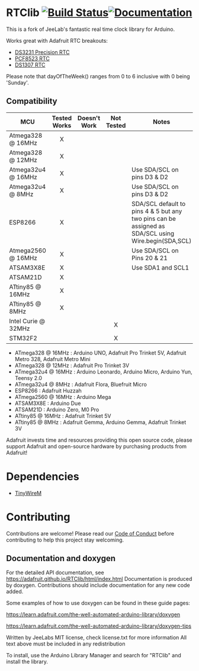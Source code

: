 # RTClib [![Build Status](https://github.com/adafruit/RTClib/workflows/Arduino%20Library%20CI/badge.svg)](https://github.com/adafruit/RTClib/actions)[![Documentation](https://github.com/adafruit/ci-arduino/blob/master/assets/doxygen_badge.svg)](http://adafruit.github.io/RTClib/html/index.html)

This is a fork of JeeLab's fantastic real time clock library for Arduino.

Works great with Adafruit RTC breakouts:

- [DS3231 Precision RTC](https://www.adafruit.com/product/3013)
- [PCF8523 RTC](https://www.adafruit.com/product/3295)
- [DS1307 RTC](https://www.adafruit.com/product/3296)

Please note that dayOfTheWeek() ranges from 0 to 6 inclusive with 0 being 'Sunday'.

<!-- START COMPATIBILITY TABLE -->

## Compatibility

MCU                | Tested Works | Doesn't Work | Not Tested  | Notes
------------------ | :----------: | :----------: | :---------: | -----
Atmega328 @ 16MHz  |      X       |             |            |
Atmega328 @ 12MHz  |      X       |             |            |
Atmega32u4 @ 16MHz |      X       |             |            | Use SDA/SCL on pins D3 &amp; D2
Atmega32u4 @ 8MHz  |      X       |             |            | Use SDA/SCL on pins D3 &amp; D2
ESP8266            |      X       |             |            | SDA/SCL default to pins 4 &amp; 5 but any two pins can be assigned as SDA/SCL using Wire.begin(SDA,SCL)
Atmega2560 @ 16MHz |      X       |             |            | Use SDA/SCL on Pins 20 &amp; 21
ATSAM3X8E          |      X       |             |            | Use SDA1 and SCL1
ATSAM21D           |      X       |             |            |
ATtiny85 @ 16MHz   |      X       |             |            |
ATtiny85 @ 8MHz    |      X       |             |            |
Intel Curie @ 32MHz |             |             |     X       |
STM32F2            |             |             |     X       |

  * ATmega328 @ 16MHz : Arduino UNO, Adafruit Pro Trinket 5V, Adafruit Metro 328, Adafruit Metro Mini
  * ATmega328 @ 12MHz : Adafruit Pro Trinket 3V
  * ATmega32u4 @ 16MHz : Arduino Leonardo, Arduino Micro, Arduino Yun, Teensy 2.0
  * ATmega32u4 @ 8MHz : Adafruit Flora, Bluefruit Micro
  * ESP8266 : Adafruit Huzzah
  * ATmega2560 @ 16MHz : Arduino Mega
  * ATSAM3X8E : Arduino Due
  * ATSAM21D : Arduino Zero, M0 Pro
  * ATtiny85 @ 16MHz : Adafruit Trinket 5V
  * ATtiny85 @ 8MHz : Adafruit Gemma, Arduino Gemma, Adafruit Trinket 3V

<!-- END COMPATIBILITY TABLE -->
Adafruit invests time and resources providing this open source code, please support Adafruit and open-source hardware by purchasing products from Adafruit!

# Dependencies
 * [TinyWireM](https://github.com/adafruit/TinyWireM)

# Contributing

Contributions are welcome! Please read our [Code of Conduct](https://github.com/adafruit/RTClib/blob/master/code-of-conduct.md)
before contributing to help this project stay welcoming.

## Documentation and doxygen
For the detailed API documentation, see https://adafruit.github.io/RTClib/html/index.html
Documentation is produced by doxygen. Contributions should include documentation for any new code added.

Some examples of how to use doxygen can be found in these guide pages:

https://learn.adafruit.com/the-well-automated-arduino-library/doxygen

https://learn.adafruit.com/the-well-automated-arduino-library/doxygen-tips

Written by JeeLabs
MIT license, check license.txt for more information
All text above must be included in any redistribution

To install, use the Arduino Library Manager and search for "RTClib" and install the library.
